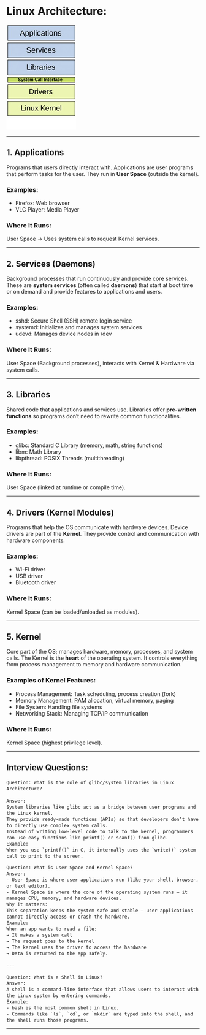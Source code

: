 
#  Linux Architecture:

![Linux Architecture](/Images/linux_architecture.jpg)

---

##  **1. Applications**

Programs that users directly interact with.
Applications are user programs that perform tasks for the user. They run in **User Space** (outside the kernel).

###  **Examples:**

- Firefox: Web browser  
- VLC Player: Media Player  
 

###  **Where It Runs:**

User Space → Uses system calls to request Kernel services.

---

##  **2. Services (Daemons)**

Background processes that run continuously and provide core services.
These are **system services** (often called **daemons**) that start at boot time or on demand and provide features to applications and users.

###  **Examples:**

- sshd: Secure Shell (SSH) remote login service  
- systemd: Initializes and manages system services 
- udevd:  Manages device nodes in /dev

###  **Where It Runs:**

User Space (Background processes), interacts with Kernel & Hardware via system calls.

---

##  **3. Libraries**

Shared code that applications and services use.
Libraries offer **pre-written functions** so programs don’t need to rewrite common functionalities.

###  **Examples:**

- glibc: Standard C Library (memory, math, string functions)    
- libm: Math Library  
- libpthread: POSIX Threads (multithreading)  

###  **Where It Runs:**

User Space (linked at runtime or compile time).

---

##  **4. Drivers (Kernel Modules)**

Programs that help the OS communicate with hardware devices.
Device drivers are part of the **Kernel**. They provide control and communication with hardware components.

###  **Examples:**
  
- Wi-Fi driver
- USB driver 
- Bluetooth driver

###  **Where It Runs:**

Kernel Space (can be loaded/unloaded as modules).

---

## **5. Kernel**

Core part of the OS; manages hardware, memory, processes, and system calls.
The Kernel is the **heart** of the operating system. It controls everything from process management to memory and hardware communication.

###  **Examples of Kernel Features:**

- Process Management: Task scheduling, process creation (fork)  
- Memory Management: RAM allocation, virtual memory, paging  
- File System: Handling file systems  
- Networking Stack: Managing TCP/IP communication  

###  **Where It Runs:**

Kernel Space (highest privilege level).

---
## Interview Questions:
```
Question: What is the role of glibc/system libraries in Linux Architecture?
 
Answer:  
System libraries like glibc act as a bridge between user programs and the Linux kernel.  
They provide ready-made functions (APIs) so that developers don’t have to directly use complex system calls. 
Instead of writing low-level code to talk to the kernel, programmers can use easy functions like printf() or scanf() from glibc.
Example:
When you use `printf()` in C, it internally uses the `write()` system call to print to the screen.
```

```
Question: What is User Space and Kernel Space?
Answer: 
- User Space is where user applications run (like your shell, browser, or text editor).  
- Kernel Space is where the core of the operating system runs — it manages CPU, memory, and hardware devices.
Why it matters:
This separation keeps the system safe and stable — user applications cannot directly access or crash the hardware.
Example:
When an app wants to read a file:  
→ It makes a system call  
→ The request goes to the kernel  
→ The kernel uses the driver to access the hardware  
→ Data is returned to the app safely.

---
```

```
Question: What is a Shell in Linux?
Answer: 
A shell is a command-line interface that allows users to interact with the Linux system by entering commands.
Example:  
- bash is the most common shell in Linux.  
- Commands like `ls`, `cd`, or `mkdir` are typed into the shell, and the shell runs those programs.

```
---


